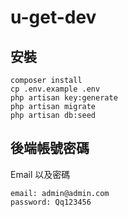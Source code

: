 # u-get-dev

## 安裝

```
composer install
cp .env.example .env
php artisan key:generate
php artisan migrate
php artisan db:seed
```

## 後端帳號密碼

Email 以及密碼

```
email: admin@admin.com
password: Qq123456
```